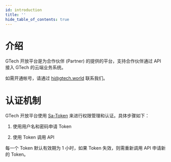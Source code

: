 ```yaml
---
id: introduction
title: ''
hide_table_of_contents: true
---
```


# 介绍

GTech 开放平台是为合作伙伴 (Partner) 的提供的平台，支持合作伙伴通过 API 接入 GTech 的云端业务系统。

如需开通帐号，请通过 [hi@gtech.world](mailto:hi@gtech.world) 联系我们。

# 认证机制

GTech 开放平台使用 [Sa-Token](https://sa-token.cc) 来进行权限管理和认证。具体步骤如下：

1. 使用用户名和密码申请 Token

2. 使用 Token 调用 API

每一个 Token 默认有效期为 1 小时，如果 Token 失效，则需重新调用 API 申请新的 Token。